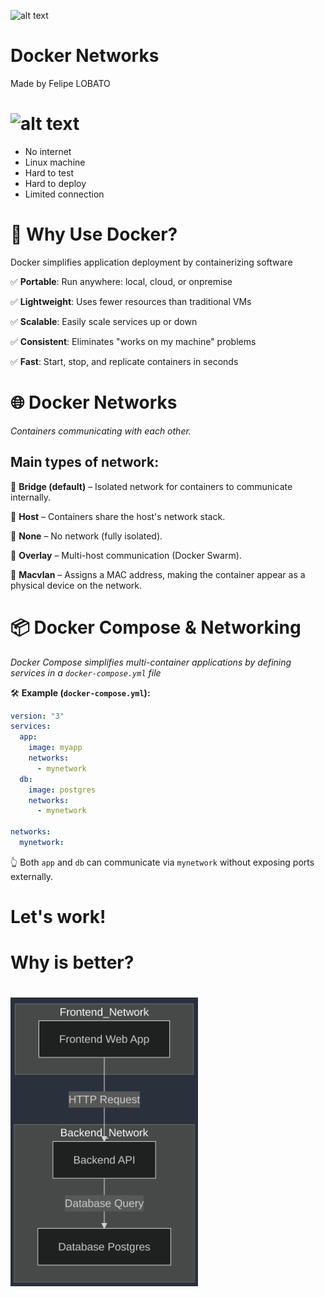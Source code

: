 ![alt text](https://encrypted-tbn0.gstatic.com/images?q=tbn:ANd9GcT-17ketly3vXpdvvWfaJXp698VXNDUMXjNvw&s)
# Docker Networks
Made by Felipe LOBATO



# <img src="image-1.png" alt="alt text" width="400"/>

- No internet
- Linux machine
- Hard to test
- Hard to deploy
- Limited connection


# 🚀 Why Use Docker?
Docker simplifies application deployment by containerizing software


✅ **Portable**: Run anywhere: local, cloud, or onpremise


✅ **Lightweight**: Uses fewer resources than traditional VMs


✅ **Scalable**: Easily scale services up or down


✅ **Consistent**: Eliminates "works on my machine" problems


✅ **Fast**: Start, stop, and replicate containers in seconds



# 🌐 Docker Networks
_Containers communicating with each other._


## Main types of network:

🔹 **Bridge (default)** – Isolated network for containers to communicate internally.


🔹 **Host** – Containers share the host's network stack.


🔹 **None** – No network (fully isolated).


🔹 **Overlay** – Multi-host communication (Docker Swarm).


🔹 **Macvlan** – Assigns a MAC address, making the container appear as a physical device on the network.



# 📦 Docker Compose & Networking
_Docker Compose simplifies multi-container applications by defining services in a `docker-compose.yml` file_


🛠 **Example (`docker-compose.yml`):**
```yaml
version: "3"
services:
  app:
    image: myapp
    networks:
      - mynetwork
  db:
    image: postgres
    networks:
      - mynetwork

networks:
  mynetwork:
```

👆 Both `app` and `db` can communicate via `mynetwork` without exposing ports externally.



# Let's work!



# Why is better?
# <img src="image-2.png" alt="alt text" width="300"/>